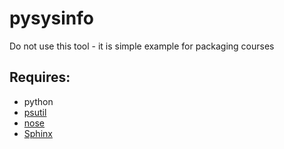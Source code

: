 # pysysinfo
Do not use this tool - it is simple example for packaging courses

## Requires:
- python
- [psutil](https://pypi.python.org/pypi/psutil)
- [nose](https://pypi.python.org/pypi/nose/)
- [Sphinx](https://pypi.python.org/pypi/Sphinx)
